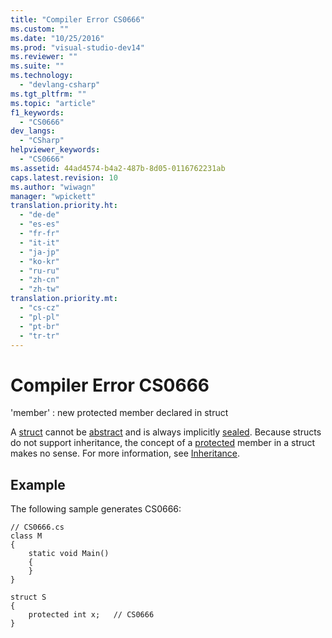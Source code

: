 ```yaml
---
title: "Compiler Error CS0666"
ms.custom: ""
ms.date: "10/25/2016"
ms.prod: "visual-studio-dev14"
ms.reviewer: ""
ms.suite: ""
ms.technology: 
  - "devlang-csharp"
ms.tgt_pltfrm: ""
ms.topic: "article"
f1_keywords: 
  - "CS0666"
dev_langs: 
  - "CSharp"
helpviewer_keywords: 
  - "CS0666"
ms.assetid: 44ad4574-b4a2-487b-8d05-0116762231ab
caps.latest.revision: 10
ms.author: "wiwagn"
manager: "wpickett"
translation.priority.ht: 
  - "de-de"
  - "es-es"
  - "fr-fr"
  - "it-it"
  - "ja-jp"
  - "ko-kr"
  - "ru-ru"
  - "zh-cn"
  - "zh-tw"
translation.priority.mt: 
  - "cs-cz"
  - "pl-pl"
  - "pt-br"
  - "tr-tr"
---
```

# Compiler Error CS0666
'member' : new protected member declared in struct  
  
 A [struct](../Topic/struct%20\(C%23%20Reference\).md) cannot be [abstract](../Topic/abstract%20\(C%23%20Reference\).md) and is always implicitly [sealed](../Topic/sealed%20\(C%23%20Reference\).md). Because structs do not support inheritance, the concept of a [protected](../Topic/protected%20\(C%23%20Reference\).md) member in a struct makes no sense. For more information, see [Inheritance](../Topic/Inheritance%20\(C%23%20Programming%20Guide\).md).  
  
## Example  
 The following sample generates CS0666:  
  
```  
// CS0666.cs  
class M  
{  
    static void Main()  
    {  
    }  
}  
  
struct S  
{  
    protected int x;   // CS0666  
}  
```